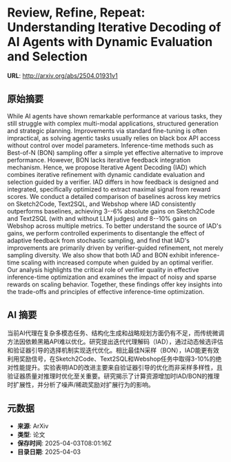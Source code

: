 # Review, Refine, Repeat: Understanding Iterative Decoding of AI Agents with Dynamic Evaluation and Selection

**URL**: http://arxiv.org/abs/2504.01931v1

## 原始摘要

While AI agents have shown remarkable performance at various tasks, they
still struggle with complex multi-modal applications, structured generation and
strategic planning. Improvements via standard fine-tuning is often impractical,
as solving agentic tasks usually relies on black box API access without control
over model parameters. Inference-time methods such as Best-of-N (BON) sampling
offer a simple yet effective alternative to improve performance. However, BON
lacks iterative feedback integration mechanism. Hence, we propose Iterative
Agent Decoding (IAD) which combines iterative refinement with dynamic candidate
evaluation and selection guided by a verifier. IAD differs in how feedback is
designed and integrated, specifically optimized to extract maximal signal from
reward scores. We conduct a detailed comparison of baselines across key metrics
on Sketch2Code, Text2SQL, and Webshop where IAD consistently outperforms
baselines, achieving 3--6% absolute gains on Sketch2Code and Text2SQL (with and
without LLM judges) and 8--10% gains on Webshop across multiple metrics. To
better understand the source of IAD's gains, we perform controlled experiments
to disentangle the effect of adaptive feedback from stochastic sampling, and
find that IAD's improvements are primarily driven by verifier-guided
refinement, not merely sampling diversity. We also show that both IAD and BON
exhibit inference-time scaling with increased compute when guided by an optimal
verifier. Our analysis highlights the critical role of verifier quality in
effective inference-time optimization and examines the impact of noisy and
sparse rewards on scaling behavior. Together, these findings offer key insights
into the trade-offs and principles of effective inference-time optimization.


## AI 摘要

当前AI代理在复杂多模态任务、结构化生成和战略规划方面仍有不足，而传统微调方法因依赖黑箱API难以优化。研究提出迭代代理解码（IAD），通过动态候选评估和验证器引导的选择机制实现迭代优化。相比最佳N采样（BON），IAD能更有效利用奖励信号，在Sketch2Code、Text2SQL和Webshop任务中取得3-10%的绝对性能提升。实验表明IAD的改进主要来自验证器引导的优化而非采样多样性，且验证器质量对推理时优化至关重要。研究揭示了计算资源增加时IAD/BON的推理时扩展性，并分析了噪声/稀疏奖励对扩展行为的影响。

## 元数据

- **来源**: ArXiv
- **类型**: 论文
- **保存时间**: 2025-04-03T08:01:16Z
- **目录日期**: 2025-04-03
